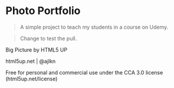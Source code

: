 # Photo Portfolio

> A simple project to teach my students in a course on Udemy.

> Change to test the pull. 

Big Picture by HTML5 UP

html5up.net | @ajlkn

Free for personal and commercial use under the CCA 3.0 license (html5up.net/license)
